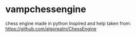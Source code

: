 # vampchessengine
chess engine made in python
Inspired and help taken from:
https://github.com/algorealm/ChessEngine
